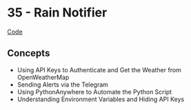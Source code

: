 # 35 - Rain Notifier
[Code](https://github.com/MunMunL/Python/blob/main/day35/main.py)

## Concepts
* Using API Keys to Authenticate and Get the Weather from OpenWeatherMap
* Sending Alerts via the Telegram
* Using PythonAnywhere to Automate the Python Script
* Understanding Environment Variables and Hiding API Keys
